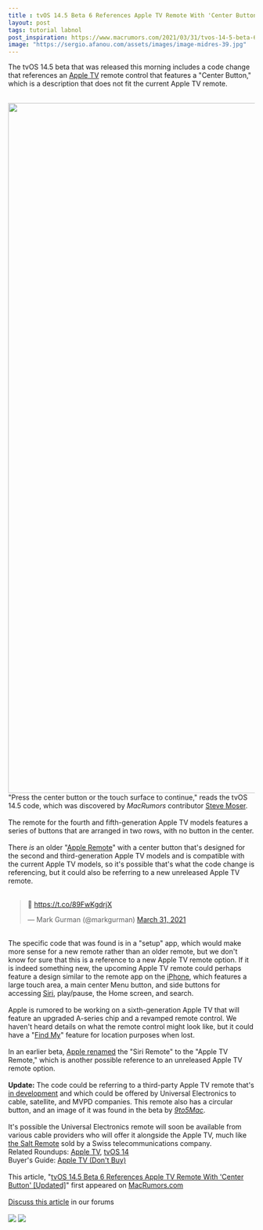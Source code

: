 ```yaml
---
title : tvOS 14.5 Beta 6 References Apple TV Remote With 'Center Button' [Updated]
layout: post
tags: tutorial labnol
post_inspiration: https://www.macrumors.com/2021/03/31/tvos-14-5-beta-6-tv-remote-center-button/
image: "https://sergio.afanou.com/assets/images/image-midres-39.jpg"
---
```


The tvOS 14.5 beta that was released this morning includes a code change that references an <a href="https://www.macrumors.com/roundup/apple-tv/">Apple TV</a> remote control that features a "Center Button," which is a description that does not fit the current &zwnj;Apple TV&zwnj; remote.
<br/>

<br/>
<img src="https://images.macrumors.com/article-new/2021/03/mystery-remote-feature-2.jpg" alt="" width="2500" height="1406" class="alignnone size-full wp-image-791942" />
<br/>
"Press the center button or the touch surface to continue," reads the tvOS 14.5 code, which was discovered by <em>MacRumors</em> contributor <a href="https://twitter.com/SteveMoser">Steve Moser</a>.
<br/>

<br/>
The remote for the fourth and fifth-generation &zwnj;Apple TV&zwnj; models features a series of buttons that are arranged in two rows, with no button in the center.
<br/>

<br/>
There <em>is</em> an older "<a href="https://www.apple.com/shop/product/MM4T2AM/A/apple-remote">Apple Remote</a>" with a center button that's designed for the second and third-generation &zwnj;Apple TV&zwnj; models and is compatible with the current &zwnj;Apple TV&zwnj; models, so it's possible that's what the code change is referencing, but it could also be referring to a new unreleased &zwnj;Apple TV&zwnj; remote.
<br/>

<br/>
<div class="center-wrap"><blockquote class="twitter-tweet"><p lang="und" dir="ltr">&#x1f440; <a href="https://t.co/89FwKgdrjX">https://t.co/89FwKgdrjX</a></p>&mdash; Mark Gurman (@markgurman) <a href="https://twitter.com/markgurman/status/1377359498549948416?ref_src=twsrc%5Etfw">March 31, 2021</a></blockquote> <script async src="https://platform.twitter.com/widgets.js" charset="utf-8"></script></div>
<br/>
The specific code that was found is in a "setup" app, which would make more sense for a new remote rather than an older remote, but we don't know for sure that this is a reference to a new &zwnj;Apple TV&zwnj; remote option. If it is indeed something new, the upcoming &zwnj;Apple TV&zwnj; remote could perhaps feature a design similar to the remote app on the <a href="https://www.macrumors.com/guide/iphone/">iPhone</a>, which features a large touch area, a main center Menu button, and side buttons for accessing <a href="https://www.macrumors.com/guide/siri/">Siri</a>, play/pause, the Home screen, and search.
<br/>

<br/>
Apple is rumored to be working on a sixth-generation &zwnj;Apple TV&zwnj; that will feature an upgraded A-series chip and a revamped remote control. We haven't heard details on what the remote control might look like, but it could have a "<a href="https://www.macrumors.com/guide/find-my/">Find My</a>" feature for location purposes when lost.
<br/>

<br/>
In an earlier beta, <a href="https://www.macrumors.com/2021/03/23/apple-siri-remote-tvos-14-5-beta/">Apple renamed</a> the "&zwnj;Siri&zwnj; Remote" to the "&zwnj;Apple TV&zwnj; Remote," which is another possible reference to an unreleased &zwnj;Apple TV&zwnj; remote option.
<br/>

<br/>
<b>Update:</b> The code could be referring to a third-party &zwnj;Apple TV&zwnj; remote that's <a href="https://www.macrumors.com/2020/11/22/uei-alternative-apple-tv-4k-remote/">in development</a> and which could be offered by Universal Electronics to cable, satellite, and MVPD companies. This remote also has a circular button, and an image of it was found in the beta by <em><a href="https://9to5mac.com/2021/03/31/exclusive-heres-our-first-look-at-the-all-new-apple-tv-remote/">9to5Mac</a></em>.
<br/>

<br/>
It's possible the Universal Electronics remote will soon be available from various cable providers who will offer it alongside the &zwnj;Apple TV&zwnj;, much like <a href="https://www.macrumors.com/2019/12/30/salt-remote-apple-tv/">the Salt Remote</a> sold by a Swiss telecommunications company.<div class="linkback">Related Roundups: <a href="https://www.macrumors.com/roundup/apple-tv/">Apple TV</a>, <a href="https://www.macrumors.com/roundup/tvos-14/">tvOS 14</a></div><div class="linkback">Buyer's Guide: <a href="https://buyersguide.macrumors.com/#Apple_TV">Apple TV (Don't Buy)</a></div><br/>This article, &quot;<a href="https://www.macrumors.com/2021/03/31/tvos-14-5-beta-6-tv-remote-center-button/">tvOS 14.5 Beta 6 References Apple TV Remote With &#039;Center Button&#039; [Updated]</a>&quot; first appeared on <a href="https://www.macrumors.com">MacRumors.com</a><br/><br/><a href="https://forums.macrumors.com/threads/tvos-14-5-beta-6-references-apple-tv-remote-with-center-button-updated.2290242/">Discuss this article</a> in our forums<br/><br/><div class="feedflare">
<a href="http://feeds.macrumors.com/~ff/MacRumors-All?a=RznJCWw0hts:tDB0r8SMCT4:6W8y8wAjSf4"><img src="http://feeds.feedburner.com/~ff/MacRumors-All?d=6W8y8wAjSf4" border="0"></img></a> <a href="http://feeds.macrumors.com/~ff/MacRumors-All?a=RznJCWw0hts:tDB0r8SMCT4:qj6IDK7rITs"><img src="http://feeds.feedburner.com/~ff/MacRumors-All?d=qj6IDK7rITs" border="0"></img></a>
</div><img src="http://feeds.feedburner.com/~r/MacRumors-All/~4/RznJCWw0hts" height="1" width="1" alt=""/>